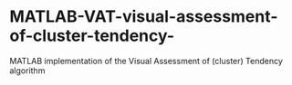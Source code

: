 # MATLAB-VAT-visual-assessment-of-cluster-tendency-
MATLAB implementation of the Visual Assessment of (cluster) Tendency algorithm 
